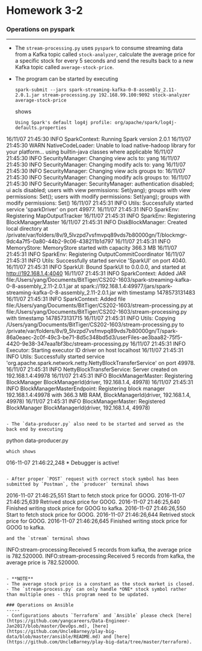 # Homework 3-2

### Operations on pyspark
-----
- The `stream-processing.py` uses `pyspark` to consume streaming data from a Kafka topic called `stock-analyzer`, calculate the average price for a specific stock for every 5 seconds and send the results back to a new Kafka topic called `average-stock-price`.

- The program can be started by executing
  ```
  spark-submit --jars spark-streaming-kafka-0-8-assembly_2.11-2.0.1.jar stream-processing.py 192.168.99.100:9092 stock-analyzer average-stock-price
  ```
  shows
  ```
  Using Spark's default log4j profile: org/apache/spark/log4j-defaults.properties
16/11/07 21:45:30 INFO SparkContext: Running Spark version 2.0.1
16/11/07 21:45:30 WARN NativeCodeLoader: Unable to load native-hadoop library for your platform... using builtin-java classes where applicable
16/11/07 21:45:30 INFO SecurityManager: Changing view acls to: yang
16/11/07 21:45:30 INFO SecurityManager: Changing modify acls to: yang
16/11/07 21:45:30 INFO SecurityManager: Changing view acls groups to:
16/11/07 21:45:30 INFO SecurityManager: Changing modify acls groups to:
16/11/07 21:45:30 INFO SecurityManager: SecurityManager: authentication disabled; ui acls disabled; users  with view permissions: Set(yang); groups with view permissions: Set(); users  with modify permissions: Set(yang); groups with modify permissions: Set()
16/11/07 21:45:31 INFO Utils: Successfully started service 'sparkDriver' on port 49977.
16/11/07 21:45:31 INFO SparkEnv: Registering MapOutputTracker
16/11/07 21:45:31 INFO SparkEnv: Registering BlockManagerMaster
16/11/07 21:45:31 INFO DiskBlockManager: Created local directory at /private/var/folders/8v/9_5lvzpd7vsfmvpq89vds7b80000gn/T/blockmgr-9dc4a7f5-0a80-44b2-9c06-438211b1d797
16/11/07 21:45:31 INFO MemoryStore: MemoryStore started with capacity 366.3 MB
16/11/07 21:45:31 INFO SparkEnv: Registering OutputCommitCoordinator
16/11/07 21:45:31 INFO Utils: Successfully started service 'SparkUI' on port 4040.
16/11/07 21:45:31 INFO SparkUI: Bound SparkUI to 0.0.0.0, and started at http://192.168.1.4:4040
16/11/07 21:45:31 INFO SparkContext: Added JAR file:/Users/yang/Documents/BitTiger/CS202-1603/spark-streaming-kafka-0-8-assembly_2.11-2.0.1.jar at spark://192.168.1.4:49977/jars/spark-streaming-kafka-0-8-assembly_2.11-2.0.1.jar with timestamp 1478573131483
16/11/07 21:45:31 INFO SparkContext: Added file file:/Users/yang/Documents/BitTiger/CS202-1603/stream-processing.py at file:/Users/yang/Documents/BitTiger/CS202-1603/stream-processing.py with timestamp 1478573131715
16/11/07 21:45:31 INFO Utils: Copying /Users/yang/Documents/BitTiger/CS202-1603/stream-processing.py to /private/var/folders/8v/9_5lvzpd7vsfmvpq89vds7b80000gn/T/spark-86a0eaec-2c0f-49c3-be71-8d5c348bd5d3/userFiles-ae3baa82-75f5-4420-9e38-347eaa1bf3bc/stream-processing.py
16/11/07 21:45:31 INFO Executor: Starting executor ID driver on host localhost
16/11/07 21:45:31 INFO Utils: Successfully started service 'org.apache.spark.network.netty.NettyBlockTransferService' on port 49978.
16/11/07 21:45:31 INFO NettyBlockTransferService: Server created on 192.168.1.4:49978
16/11/07 21:45:31 INFO BlockManagerMaster: Registering BlockManager BlockManagerId(driver, 192.168.1.4, 49978)
16/11/07 21:45:31 INFO BlockManagerMasterEndpoint: Registering block manager 192.168.1.4:49978 with 366.3 MB RAM, BlockManagerId(driver, 192.168.1.4, 49978)
16/11/07 21:45:31 INFO BlockManagerMaster: Registered BlockManager BlockManagerId(driver, 192.168.1.4, 49978)
  ```

- The `data-producer.py` also need to be started and served as the back end by executing
  ```
  python data-producer.py
  ```
  which shows
  ```
  016-11-07 21:46:22,248  * Debugger is active!
  ```

- After proper `POST` request with correct stock symbol has been submitted by `Postman`, the `producer` terminal shows
  ```
  2016-11-07 21:46:25,551 Start to fetch stock price for GOOG.
2016-11-07 21:46:25,639 Retrived stock price for GOOG.
2016-11-07 21:46:25,640 Finished writing stock price for GOOG to kafka.
2016-11-07 21:46:26,550 Start to fetch stock price for GOOG.
2016-11-07 21:46:26,644 Retrived stock price for GOOG.
2016-11-07 21:46:26,645 Finished writing stock price for GOOG to kafka.
  ```
  and the `stream` terminal shows
  ```
  INFO:stream-processing:Received 5 records from kafka, the average price is 782.520000.
INFO:stream-processing:Received 5 records from kafka, the average price is 782.520000.
  ```

- **NOTE**
  - The average stock price is a constant as the stock market is closed.
  - The `stream-process.py` can only handle *ONE* stock symbol rather than multiple ones - this program need to be updated.

### Operations on Ansible
-----
- Configurations abouts `Terraform` and `Ansible` please check [here](https://github.com/yangcareers/Data-Engineer-Jan2017/blob/master/DevOps.md), [here](https://github.com/UncleBarney/play-big-data/blob/master/ansible/README.md) and [here](https://github.com/UncleBarney/play-big-data/tree/master/terraform).
